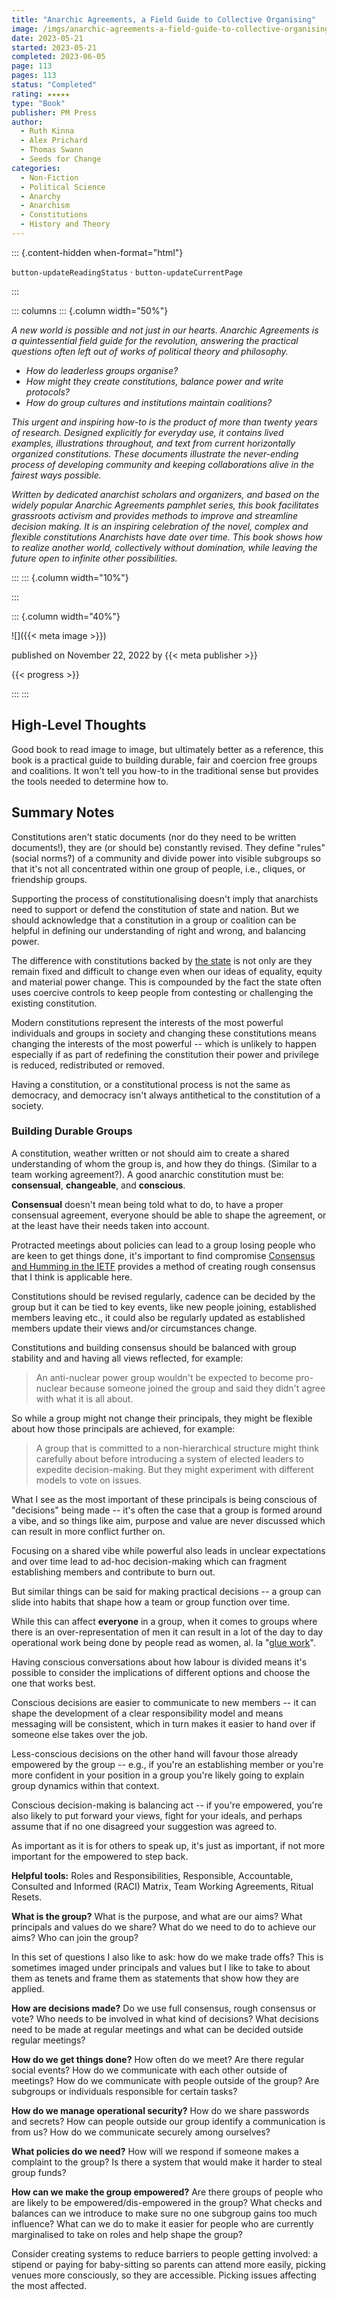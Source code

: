 ```yaml
---
title: "Anarchic Agreements, a Field Guide to Collective Organising"
image: /imgs/anarchic-agreements-a-field-guide-to-collective-organising.png
date: 2023-05-21
started: 2023-05-21
completed: 2023-06-05
page: 113
pages: 113
status: "Completed"
rating: ★★★★★
type: "Book"
publisher: PM Press
author:
  - Ruth Kinna
  - Alex Prichard
  - Thomas Swann
  - Seeds for Change
categories:
  - Non-Fiction
  - Political Science
  - Anarchy
  - Anarchism
  - Constitutions
  - History and Theory
---
```


::: {.content-hidden when-format="html"}

`button-updateReadingStatus`  · `button-updateCurrentPage`

:::

::: columns
::: {.column width="50%"}

*A new world is possible and not just in our hearts. Anarchic Agreements is a quintessential field guide for the revolution, answering the practical questions often left out of works of political theory and philosophy.*

- *How do leaderless groups organise?*
- *How might they create constitutions, balance power and write protocols?*
- *How do group cultures and institutions maintain coalitions?*

*This urgent and inspiring how-to is the product of more than twenty years of research. Designed explicitly for everyday use, it contains lived examples, illustrations throughout, and text from current horizontally organized constitutions. These documents illustrate the never-ending process of developing community and keeping collaborations alive in the fairest ways possible.*

*Written by dedicated anarchist scholars and organizers, and based on the widely popular Anarchic Agreements pamphlet series, this book facilitates grassroots activism and provides methods to improve and streamline decision making. It is an inspiring celebration of the novel, complex and flexible constitutions Anarchists have date over time. This book shows how to realize another world, collectively without domination, while leaving the future open to infinite other possibilities.*

:::
::: {.column width="10%"}
<!-- empty column to create gap -->
:::

::: {.column width="40%"}

![]({{< meta image >}})

published on November 22, 2022 by {{< meta publisher >}}

{{< progress >}}

:::
:::

## High-Level Thoughts

Good book to read image to image, but ultimately better as a reference, this book is a practical guide to building durable, fair and coercion free groups and coalitions. It won't tell you how-to in the traditional sense but provides the tools needed to determine how to.

## Summary Notes

Constitutions aren't static documents (nor do they need to be written documents!), they are (or should be) constantly revised. They define "rules" (social norms?) of a community and divide power into visible subgroups so that it's not all concentrated within one group of people, i.e., cliques, or friendship groups.

Supporting the process of constitutionalising doesn't imply that anarchists need to support or defend the constitution of state and nation. But we should acknowledge that a constitution in a group or coalition can be helpful in defining our understanding of right and wrong, and balancing power.

The difference with constitutions backed by [the state](/notebook/the-state.md) is not only are they remain fixed and difficult to change even when our ideas of equality, equity and material power change. This is compounded by the fact the state often uses coercive controls to keep people from contesting or challenging the existing constitution.

Modern constitutions represent the interests of the most powerful individuals and groups in society and changing these constitutions means changing the interests of the most powerful -- which is unlikely to happen especially if as part of redefining the constitution their power and privilege is reduced, redistributed or removed.

Having a constitution, or a constitutional process is not the same as democracy, and democracy isn't always antithetical to the constitution of a society.

### Building Durable Groups

A constitution, weather written or not should aim to create a shared understanding of whom the group is, and how they do things. (Similar to a team working agreement?). A good anarchic constitution must be: **consensual**, **changeable**, and **conscious**.

**Consensual** doesn't mean being told what to do, to have a proper consensual agreement, everyone should be able to shape the agreement, or at the least have their needs taken into account.

Protracted meetings about policies can lead to a group losing people who are keen to get things done, it's important to find compromise [Consensus and Humming in the IETF](/engineering/consensus-and-humming-in-the-ietf.md) provides a method of creating rough consensus that I think is applicable here.

Constitutions should be revised regularly, cadence can be decided by the group but it can be tied to key events, like new people joining, established members leaving etc., it could also be regularly updated as established members update their views and/or circumstances change.

Constitutions and building consensus should be balanced with group stability and and having all views reflected, for example:

> An anti-nuclear power group wouldn't be expected to become pro-nuclear because someone joined the group and said they didn't agree with what it is all about.

So while a group might not change their principals, they might be flexible about how those principals are achieved, for example:

> A group that is committed to a non-hierarchical structure might think carefully about before introducing a system of elected leaders to expedite decision-making. But they might experiment with different models to vote on issues.

What I see as the most important of these principals is being conscious of "decisions" being made -- it's often the case that a group is formed around a vibe, and so things like aim, purpose and value are never discussed which can result in more conflict further on.

Focusing on a shared vibe while powerful also leads in unclear expectations and over time lead to ad-hoc decision-making which can fragment establishing members and contribute to burn out.

But similar things can be said for making practical decisions -- a group can slide into habits that shape how a team or group function over time.

While this can affect **everyone** in a group, when it comes to groups where there is an over-representation of men it can result in a lot of the day to day operational work being done by people read as women, al. la "[glue work](https://noidea.dog/glue)".

Having conscious conversations about how labour is divided means it's possible to consider the implications of different options and choose the one that works best.

Conscious decisions are easier to communicate to new members -- it can shape the development of a clear responsibility model and means messaging will be consistent, which in turn makes it easier to hand over if someone else takes over the job.

Less-conscious decisions on the other hand will favour those already empowered by the group -- e.g., if you're an establishing member or you're more confident in your position in a group you're likely going to explain group dynamics within that context.

Conscious decision-making is balancing act -- if you're empowered, you're also likely to put forward your views, fight for your ideals, and perhaps assume that if no one disagreed your suggestion was agreed to.

As important as it is for others to speak up, it's just as important, if not more important for the empowered to step back.

**Helpful tools:** Roles and Responsibilities, Responsible, Accountable, Consulted and Informed (RACI) Matrix, Team Working Agreements, Ritual Resets.

**What is the group?** What is the purpose, and what are our aims? What principals and values do we share? What do we need to do to achieve our aims? Who can join the group?

In this set of questions I also like to ask: how do we make trade offs? This is sometimes imaged under principals and values but I like to take to about them as tenets and frame them as statements that show how they are applied.

**How are decisions made?** Do we use full consensus, rough consensus or vote? Who needs to be involved in what kind of decisions? What decisions need to be made at regular meetings and what can be decided outside regular meetings?

**How do we get things done?** How often do we meet? Are there regular social events? How do we communicate with each other outside of meetings? How do we communicate with people outside of the group? Are subgroups or individuals responsible for certain tasks?

**How do we manage operational security?** How do we share passwords and secrets? How can people outside our group identify a communication is from us? How do we communicate securely among ourselves?

**What policies do we need?** How will we respond if someone makes a complaint to the group? Is there a system that would make it harder to steal group funds?

**How can we make the group empowered?** Are there groups of people who are likely to be empowered/dis-empowered in the group? What checks and balances can we introduce to make sure no one subgroup gains too much influence? What can we do to make it easier for people who are currently marginalised to take on roles and help shape the group?

Consider creating systems to reduce barriers to people getting involved: a stipend or paying for baby-sitting so parents can attend more easily, picking venues more consciously, so they are accessible. Picking issues affecting the most affected.
